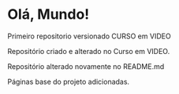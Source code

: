 # Olá, Mundo!
 Primeiro repositorio versionado CURSO em VIDEO

Repositório criado e alterado no Curso em VIDEO.

Repositório alterado novamente no README.md

Páginas base do projeto adicionadas.